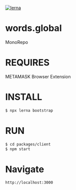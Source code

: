 [![lerna](https://img.shields.io/badge/maintained%20with-lerna-cc00ff.svg)](https://lernajs.io/)
# words.global
MonoRepo

REQUIRES
=======
METAMASK Browser Extension

INSTALL
=======

```bash
$ npx lerna bootstrap
```

RUN
=======

```bash
$ cd packages/client
$ npm start
```

Navigate
=======

```html
http://localhost:3000
```
